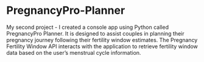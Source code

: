 # PregnancyPro-Planner 
My second project -  I created a console app using Python called PregnancyPro Planner.  It is designed to assist couples in planning their pregnancy journey following their fertility window estimates. The Pregnancy Fertility Window API interacts with the application to retrieve fertility window data based on the user’s menstrual cycle information. 
